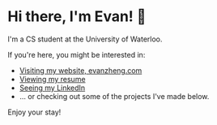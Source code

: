 # Hi there, I'm Evan! 👋

I'm a CS student at the University of Waterloo. 

If you're here, you might be interested in:
- [Visiting my website, evanzheng.com](https://evtyz.github.io)
- [Viewing my resume](https://evtyz.github.io/resume.pdf)
- [Seeing my LinkedIn](https://www.linkedin.com/in/evtyz/)
- ... or checking out some of the projects I've made below.

Enjoy your stay!
